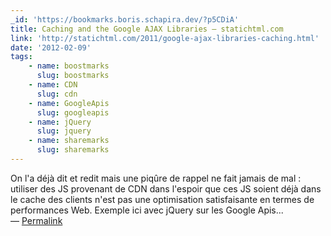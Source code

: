 ```yaml
---
_id: 'https://bookmarks.boris.schapira.dev/?p5CDiA'
title: Caching and the Google AJAX Libraries — statichtml.com
link: 'http://statichtml.com/2011/google-ajax-libraries-caching.html'
date: '2012-02-09'
tags:
    - name: boostmarks
      slug: boostmarks
    - name: CDN
      slug: cdn
    - name: GoogleApis
      slug: googleapis
    - name: jQuery
      slug: jquery
    - name: sharemarks
      slug: sharemarks
---
```


On l'a déjà dit et redit mais une piqûre de rappel ne fait jamais de mal :
utiliser des JS provenant de CDN dans l'espoir que ces JS soient déjà dans le
cache des clients n'est pas une optimisation satisfaisante en termes de
performances Web. Exemple ici avec jQuery sur les Google Apis... <br>&#8212;
<a href="https://bookmarks.boris.schapira.dev/?p5CDiA" title="Permalink">Permalink</a>
